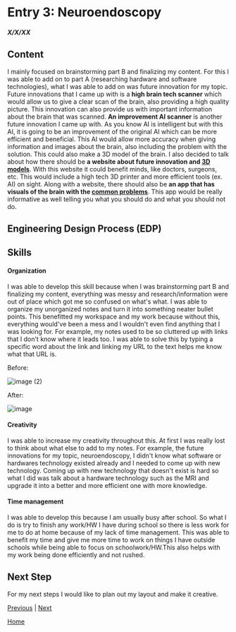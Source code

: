 # Entry 3: Neuroendoscopy
##### X/X/XX

## Content 
I mainly focused on brainstorming part B and finalizing my content. For this I was able to add on to part A (researching hardware and software technologies), what I was able to add on was future innovation for my topic. 
Future innovations that I came up with is a **high brain tech scanner** which would allow us to give a clear scan of the brain, also providing a high quality picture. This innovation can also provide us with important information about the brain that was scanned. **An improvement AI scanner** is another future innovation I came up with. As you know AI is intelligent but with this AI, it is going to be an improvement of the original AI which can be more efficient and beneficial. This AI would allow more accuracy when giving information and images about the brain, also including the problem with the solution. This could also make a 3D model of the brain. I also decided to talk about how there should be **a website about future innovation and [3D models](https://www.google.com/search?sca_esv=597807857&rlz=1CASFJY_enUS1024&q=3d+model+of+the+brain&tbm=isch&source=lnms&sa=X&sqi=2&pjf=1&ved=2ahUKEwjv-fWbj9iDAxUWD1kFHYuCBvQQ0pQJegQIDRAB&biw=1366&bih=660&dpr=1&safe=active&ssui=on#imgrc=D-bSsN0KrvCvrM)**. With this website it could benefit minds, like doctors, surgeons, etc. This would include a high tech 3D printer 
and more efficient tools (ex. AI) on sight. Along with a website, there should also be **an app that has visuals of the brain with the [common problems](https://www.healthline.com/health/brain-disorders)**. This app would be really informative as well telling you what you should do and what you should not do.

## Engineering Design Process (EDP)


## Skills 

#### Organization
I was able to develop this skill because when I was brainstorming part B and finalizing my content, everything was messy and research/information were out of place which got me so confused on what's what. I was able to organize my unorganized notes and turn it into something neater bullet points. This benefitted my workspace and my work because without this, everything would've been a mess and I wouldn't even find anything that I was looking for. For example, my notes used to be so cluttered up with links that I don't know where it leads too. I was able to solve this by typing a specific word about the link and linking my URL to the text helps me know what that URL is.

Before:

![image (2)](https://github.com/michellel7435/sep10-freedom-project/assets/146866515/efe4bb3b-4c75-4ef2-a29d-c930749d9ab5)

After:

![image](https://github.com/michellel7435/sep10-freedom-project/assets/146866515/d37d5695-32d1-48c6-8cfd-4c4f156c001b)




#### Creativity
I was able to increase my creativity throughout this. At first I was really lost to think about what else to add to my notes. For example, the future innovations for my topic, neuroendoscopy, I didn't know what software or hardwares technology existed already and I needed to come up with new technology. Coming up with new technology that doesn't exist is hard so what I did was talk about a hardware technology such as the MRI and upgrade it into a better and more efficient one with more knowledge.

#### Time management
I was able to develop this because I am usually busy after school. So what I do is try to finish any work/HW I have during school so there is less work for me to do at home because of my lack of time management. This was able to benefit my time and give me more time to work on things I have outside schools while being able to focus on schoolwork/HW.This also helps with my work being done efficiently and not rushed.

## Next Step
For my next steps I would like to plan out my layout and make it creative.



[Previous](entry02.md) | [Next](entry04.md)

[Home](../README.md)
